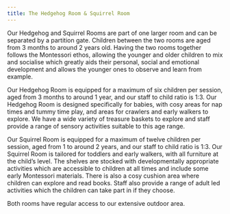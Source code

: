 ```yaml
---
title: The Hedgehog Room & Squirrel Room
---
```


Our Hedgehog and Squirrel Rooms are part of one larger room and can be separated by a partition gate. Children between the two rooms are aged from 3 months to around 2 years old. Having the two rooms together follows the Montessori ethos, allowing the younger and older children to mix and socialise which greatly aids their personal, social and emotional development and allows the younger ones to observe and learn from example.

Our Hedgehog Room is equipped for a maximum of six children per session, aged from 3 months to around 1 year, and our staff to child ratio is 1:3.
Our Hedgehog Room is designed specifically for babies, with cosy areas for nap times and tummy time play, and areas for crawlers and early walkers to explore.
We have a wide variety of treasure baskets to explore and staff provide a range of sensory activities suitable to this age range.

Our Squirrel Room is equipped for a maximum of twelve children per session, aged from 1 to around 2 years, and our staff to child ratio is 1:3.
Our Squirrel Room is tailored for toddlers and early walkers, with all furniture at the child’s level. The shelves are stocked with developmentally appropriate activities which are accessible to children at all times and include some early Montessori materials. There is also a cosy cushion area where children can explore and read books. Staff also provide a range of adult led activities which the children can take part in if they choose.

Both rooms have regular access to our extensive outdoor area.
